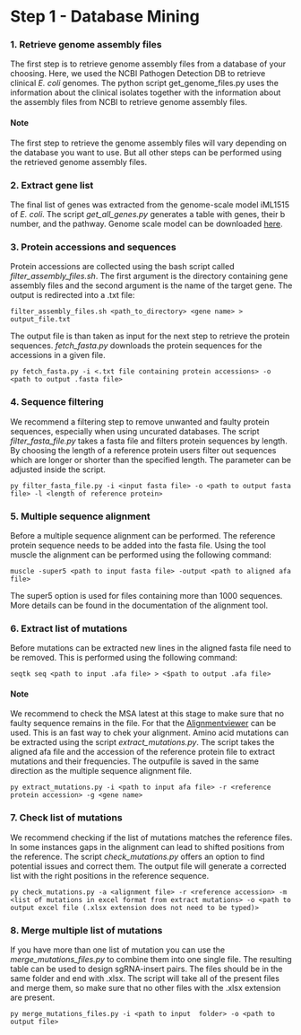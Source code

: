 # Step 1 - Database Mining



### 1. Retrieve genome assembly files
The first step is to retrieve genome assembly files from a database of your choosing. Here, we used the NCBI Pathogen Detection DB to retrieve clinical *E. coli* genomes.
The python script get_genome_files.py uses the information about the clinical isolates together with the information about the assembly files from NCBI to retrieve genome 
assembly files.

#### Note
The first step to retrieve the genome assembly files will vary depending on the database you want to use. But all other steps can be performed using the retrieved genome assembly files. 


### 2. Extract gene list
The final list of genes was extracted from the genome-scale model iML1515 of *E. coli*. The script *get_all_genes.py* generates a table with genes, their b number, and the pathway.
Genome scale model can be downloaded [here](http://bigg.ucsd.edu/models/iML1515).

### 3. Protein accessions and sequences
Protein accessions are collected using the bash script called *filter_assembly_files.sh*. The first argument is the directory containing gene assembly files and the second argument 
is the name of the target gene. The output is redirected into a .txt file:
```
filter_assembly_files.sh <path_to_directory> <gene name> > output_file.txt
```
The output file is than taken as input for the next step to retrieve the protein sequences. *fetch_fasta.py* downloads the protein sequences for the accessions in a given file. 

```
py fetch_fasta.py -i <.txt file containing protein accessions> -o <path to output .fasta file>
```
### 4. Sequence filtering
We recommend a filtering step to remove unwanted and faulty protein sequences, especially when using uncurated databases. The script *filter_fasta_file.py* takes a fasta file and filters protein sequences by length.
By choosing the length of a reference protein users filter out sequences which are longer or shorter than the specified length. The parameter can be adjusted inside the script.
```
py filter_fasta_file.py -i <input fasta file> -o <path to output fasta file> -l <length of reference protein>
```

### 5. Multiple sequence alignment
Before a multiple sequence alignment can be performed. The reference protein sequence needs to be added into the fasta file. Using the tool muscle the alignment can be performed using the following command:
```
muscle -super5 <path to input fasta file> -output <path to aligned afa file>
```
The super5 option is used for files containing more than 1000 sequences. More details can be found in the documentation of the alignment tool. 


### 6. Extract list of mutations
Before mutations can be extracted new lines in the aligned  fasta file need to be removed. This is performed using the following command:
```
seqtk seq <path to input .afa file> > <$path to output .afa file>
```
#### Note 
We recommend to check the MSA latest at this stage to make sure that no faulty sequence remains in the file. For that the [Alignmentviewer](https://alignmentviewer.org/) can be used. This is an fast way to chek your alignment.
Amino acid mutations can be extracted using the script *extract_mutations.py*. The script takes the aligned afa file and the accession of the reference protein file to extract mutations and their frequencies.
The outpufile is saved in the same direction as the multiple sequence alignment file.
```
py extract_mutations.py -i <path to input afa file> -r <reference protein accession> -g <gene name>
```


### 7. Check list of mutations
We recommend checking if the list of mutations matches the reference files. In some instances gaps in the alignment can lead to shifted positions from the reference. The script *check_mutations.py* offers an option to find potential issues and correct them. The output file will generate a corrected list with the right positions in the reference sequence.
```
py check_mutations.py -a <alignment file> -r <reference accession> -m <list of mutations in excel format from extract mutations> -o <path to output excel file (.xlsx extension does not need to be typed)>
```
### 8. Merge multiple list of mutations
If you have more than one list of mutation you can use the *merge_mutations_files.py* to combine them into one single file. The resulting table can be used to design sgRNA-insert pairs. The files should be in the same folder and end with .xlsx. The script will take all of the present files and merge them, so make sure that no other files with the .xlsx extension are present.
```
py merge_mutations_files.py -i <path to input  folder> -o <path to output file>
```